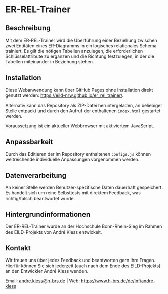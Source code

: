 # ER-REL-Trainer

## Beschreibung
Mit dem ER-REL-Trainer wird die Überführung einer Beziehung zwischen zwei Entitäten eines ER-Diagramms in ein logisches relationales Schema trainiert. Es gilt die nötigen Tabellen anzulegen, die erforderlichen Schlüsselattribute zu ergänzen und die Richtung festzulegen, in der die Tabellen miteinander in Beziehung stehen.

## Installation
Diese Webanwendung kann über GitHub Pages ohne Installation direkt genutzt werden: https://eild-nrw.github.io/er_rel_trainer/.

Alternativ kann das Repository als ZIP-Datei heruntergeladen, an beliebiger Stelle entpackt und durch den Aufruf der enthaltenen `index.html` gestartet werden.

Voraussetzung ist ein aktueller Webbrowser mit aktiviertem JavaScript.

## Anpassbarkeit
Durch das Editieren der im Repository enthaltenen `configs.js` können weitreichende individuelle Anpassungen vorgenommen werden.

## Datenverarbeitung
An keiner Stelle werden Benutzer-spezifische Daten dauerhaft gespeichert. Es handelt sich um reine Selbsttests mit direktem Feedback, was richtig/falsch beantwortet wurde.

## Hintergrundinformationen
Der ER-REL-Trainer wurde an der Hochschule Bonn-Rhein-Sieg im Rahmen des EILD-Projekts von André Kless entwickelt.

## Kontakt
Wir freuen uns über jedes Feedback und beantworten gern Ihre Fragen. Hierfür können Sie sich jederzeit (auch nach dem Ende des EILD-Projekts) an den Entwickler André Kless wenden.

Email: andre.kless@h-brs.de | Web: https://www.h-brs.de/de/inf/andre-kless
